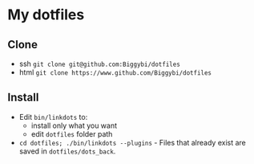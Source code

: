 # My dotfiles

## Clone
- ssh `git clone git@github.com:Biggybi/dotfiles`
- html `git clone https://www.github.com/Biggybi/dotfiles`

## Install
- Edit `bin/linkdots` to:
	- install only what you want
	- edit `dotfiles` folder path
- `cd dotfiles; ./bin/linkdots --plugins`
        - Files that already exist are saved in `dotfiles/dots_back`.

